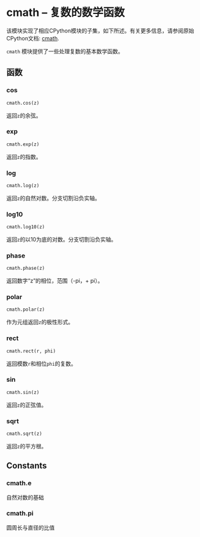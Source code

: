 cmath – 复数的数学函数
====

该模块实现了相应CPython模块的子集，如下所述。有关更多信息，请参阅原始CPython文档: [cmath](https://docs.python.org/3.5/library/cmath.html#module-cmath).

`cmath` 模块提供了一些处理复数的基本数学函数。


## 函数

### cos

```python
cmath.cos(z)
```

返回`z`的余弦。

### exp

```python
cmath.exp(z)
```

返回`z`的指数。

### log

```python
cmath.log(z)
```

返回`z`的自然对数。分支切割沿负实轴。

### log10

```python
cmath.log10(z)
```

返回`z`的以10为底的对数。分支切割沿负实轴。

### phase

```python
cmath.phase(z)
```

返回数字“z”的相位，范围（-pi，+ pi）。

### polar

```python
cmath.polar(z)
```

作为元组返回`z`的极性形式。

### rect

```python
cmath.rect(r, phi)
```

返回模数`r`和相位`phi`的复数。

### sin

```python
cmath.sin(z)
```

返回`z`的正弦值。

### sqrt

```python
cmath.sqrt(z)
```

返回`z`的平方根。

## Constants

### cmath.e

自然对数的基础

### cmath.pi

圆周长与直径的比值


